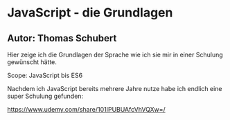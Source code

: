 # JavaScript - die Grundlagen

## Autor:  Thomas Schubert

Hier zeige ich die Grundlagen der Sprache wie ich sie mir in einer Schulung gewünscht hätte.

Scope: JavaScript bis ES6


Nachdem ich JavaScript bereits mehrere Jahre nutze habe ich endlich eine super Schulung gefunden:

https://www.udemy.com/share/101IPUBUAfcVhVQXw=/ 



